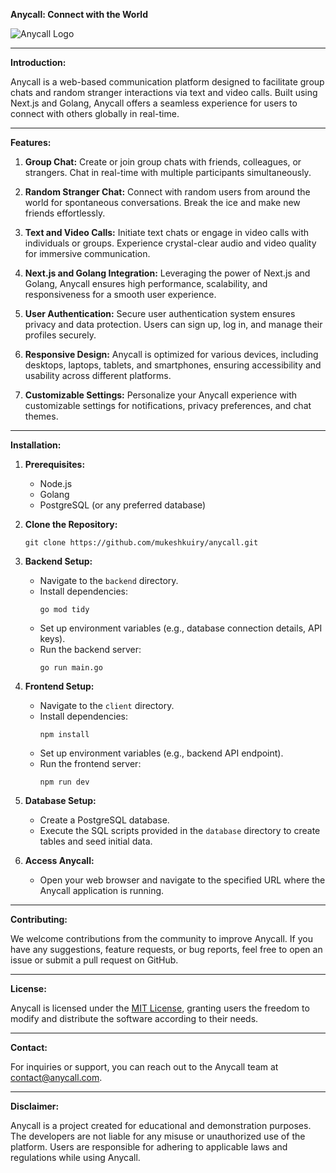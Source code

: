 **Anycall: Connect with the World**

![Anycall Logo](https://dl.memuplay.com/new_market/img/com.video.mini.icon.2021-03-18-21-22-39.png)

---

**Introduction:**

Anycall is a web-based communication platform designed to facilitate group chats and random stranger interactions via text and video calls. Built using Next.js and Golang, Anycall offers a seamless experience for users to connect with others globally in real-time.

---

**Features:**

1. **Group Chat:** Create or join group chats with friends, colleagues, or strangers. Chat in real-time with multiple participants simultaneously.

2. **Random Stranger Chat:** Connect with random users from around the world for spontaneous conversations. Break the ice and make new friends effortlessly.

3. **Text and Video Calls:** Initiate text chats or engage in video calls with individuals or groups. Experience crystal-clear audio and video quality for immersive communication.

4. **Next.js and Golang Integration:** Leveraging the power of Next.js and Golang, Anycall ensures high performance, scalability, and responsiveness for a smooth user experience.

5. **User Authentication:** Secure user authentication system ensures privacy and data protection. Users can sign up, log in, and manage their profiles securely.

6. **Responsive Design:** Anycall is optimized for various devices, including desktops, laptops, tablets, and smartphones, ensuring accessibility and usability across different platforms.

7. **Customizable Settings:** Personalize your Anycall experience with customizable settings for notifications, privacy preferences, and chat themes.

---

**Installation:**

1. **Prerequisites:**
   - Node.js
   - Golang
   - PostgreSQL (or any preferred database)

2. **Clone the Repository:**
   ```
   git clone https://github.com/mukeshkuiry/anycall.git
   ```

3. **Backend Setup:**
   - Navigate to the `backend` directory.
   - Install dependencies:
     ```
     go mod tidy
     ```
   - Set up environment variables (e.g., database connection details, API keys).
   - Run the backend server:
     ```
     go run main.go
     ```

4. **Frontend Setup:**
   - Navigate to the `client` directory.
   - Install dependencies:
     ```
     npm install
     ```
   - Set up environment variables (e.g., backend API endpoint).
   - Run the frontend server:
     ```
     npm run dev
     ```

5. **Database Setup:**
   - Create a PostgreSQL database.
   - Execute the SQL scripts provided in the `database` directory to create tables and seed initial data.

6. **Access Anycall:**
   - Open your web browser and navigate to the specified URL where the Anycall application is running.

---

**Contributing:**

We welcome contributions from the community to improve Anycall. If you have any suggestions, feature requests, or bug reports, feel free to open an issue or submit a pull request on GitHub.

---

**License:**

Anycall is licensed under the [MIT License](https://opensource.org/licenses/MIT), granting users the freedom to modify and distribute the software according to their needs.

---

**Contact:**

For inquiries or support, you can reach out to the Anycall team at [contact@anycall.com](mailto:mukeshkk3163@gmail.com).

---

**Disclaimer:**

Anycall is a project created for educational and demonstration purposes. The developers are not liable for any misuse or unauthorized use of the platform. Users are responsible for adhering to applicable laws and regulations while using Anycall.
